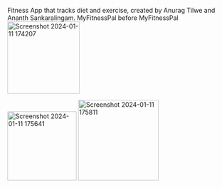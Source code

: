 Fitness App that tracks diet and exercise, created by Anurag Tilwe and Ananth Sankaralingam. MyFitnessPal before MyFitnessPal
<img width="162" alt="Screenshot 2024-01-11 174207" src="https://github.com/AnanthSankaralingam/FitnessApp/assets/79415395/07ec5ad7-f19a-4544-890e-5b479107396e">

<img width="155" alt="Screenshot 2024-01-11 175641" src="https://github.com/AnanthSankaralingam/FitnessApp/assets/79415395/aea563da-2380-40cf-9d6b-f6e1b67fac88">

<img width="181" alt="Screenshot 2024-01-11 175811" src="https://github.com/AnanthSankaralingam/FitnessApp/assets/79415395/9e7a53ad-2bc6-4256-9510-371cb7a02104">

